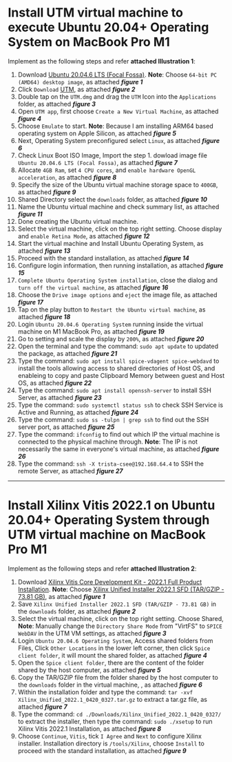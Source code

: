 # Install UTM virtual machine to execute Ubuntu 20.04+ Operating System on MacBook Pro M1

Implement as the following steps and refer **attached Illustration 1**:
1. Download [Ubuntu 20.04.6 LTS (Focal Fossa)](https://releases.ubuntu.com/focal/).
   **Note**: Choose `64-bit PC (AMD64) desktop image`, as attached __*figure 1*__
2. Click `Download` [UTM](https://mac.getutm.app/), as attached __*figure 2*__
3. Double tap on the `UTM.dmg` and drag the `UTM` Icon into the `Applications` folder, as attached __*figure 3*__
4. Open `UTM app`, first choose `Create a New Virtual Machine`, as attached __*figure 4*__
5. Choose `Emulate` to start.
   **Note**: Because I am installing ARM64 based operating system on Apple Silicon, as attached __*figure 5*__
6. Next, Operating System preconfigured select `Linux`, as attached __*figure 6*__
7. Check Linux Boot ISO Image, Import the step 1. dowload image file `Ubuntu 20.04.6 LTS (Focal Fossa)`, as attached __*figure 7*__
8. Allocate `4GB Ram`, set `4 CPU cores`, and `enable hardware OpenGL acceleration`, as attached __*figure 8*__
9. Specify the size of the Ubuntu virtual machine storage space to `400GB`, as attached __*figure 9*__
10. Shared Directory select the `downloads` folder, as attached __*figure 10*__
11. Name the Ubuntu virtual machine and check summary list, as attached __*figure 11*__
12. Done creating the Ubuntu virtual machine. 
13. Select the virtual machine, click on the top right setting.
    Choose display and `enable Retina Mode`, as attached __*figure 12*__
14. Start the virtual machine and Install Ubuntu Operating System, as attached __*figure 13*__
15. Proceed with the standard installation, as attached __*figure 14*__
16. Configure login information, then running installation, as attached __*figure 15*__
17. `Complete Ubuntu Operating System installation`, close the dialog and `turn off the virtual machine`, as attached __*figure 16*__
18. Choose the `Drive image options` and `eject` the image file, as attached __*figure 17*__
19. Tap on the play button to `Restart the Ubuntu virtual machine`, as attached __*figure 18*__
20. Login `Ubuntu 20.04.6 Operating System` running inside the virtual machine on M1 MacBook Pro, as attached __*figure 19*__
21. Go to setting and scale the display by `200%`, as attached __*figure 20*__
22. Open the terminal and type the command: `sudo apt update` to updated the package, as attached __*figure 21*__
23. Type the command: `sudo apt install spice-vdagent spice-webdavd` to install the tools allowing access to shared directories of Host OS, and enableing to copy and paste Clipboard Memory between guest and Host OS, as attached __*figure 22*__
23. Type the command: `sudo apt install openssh-server` to install SSH Server, as attached __*figure 23*__
24. Type the command: `sudo systemctl status ssh` to check SSH Service is Active and Running, as attached __*figure 24*__
25. Type the command: `sudo ss -tulpn | grep ssh` to find out the SSH server port, as attached __*figure 25*__
26. Type the command: `ifconfig` to find out which IP the virtual machine is connected to the physical machine through.
    **Note**: The IP is not necessarily the same in everyone's virtual machine, as attached __*figure 26*__
27. Type the command: `ssh -X trista-csee@192.168.64.4` to SSH the remote Server, as attached __*figure 27*__

---

# Install Xilinx Vitis 2022.1 on Ubuntu 20.04+ Operating System through UTM virtual machine on MacBook Pro M1

Implement as the following steps and refer **attached Illustration 2**:
1. Download [Xilinx Vitis Core Development Kit - 2022.1 Full Product Installation](https://www.xilinx.com/support/download/index.html/content/xilinx/en/downloadNav/vitis/2022-1.html).
   **Note**: Choose [Xilinx Unified Installer 2022.1 SFD (TAR/GZIP - 73.81 GB)](https://www.xilinx.com/member/forms/download/xef.html?filename=Xilinx_Unified_2022.1_0420_0327.tar.gz), as attached __*figure 1*__
2. Save `Xilinx Unified Installer 2022.1 SFD (TAR/GZIP - 73.81 GB)` in the `downloads` folder, as attached __*figure 2*__
3. Select the virtual machine, click on the top right setting. Choose Shared, **Note**: Manually change the `Directory Share Mode` from "VirtFS" to `SPICE WebDAV` in the UTM VM settings, as attached __*figure 3*__
4. Login `Ubuntu 20.04.6 Operating System`, Access shared folders from Files, Click `Other Locations` in the lower left corner, then click `Spice client folder`, it will mount the shared folder, as attached __*figure 4*__ 
5. Open the `Spice client folder`, there are the content of the folder shared by the host computer, as attached __*figure 5*__
6. Copy the TAR/GZIP file from the folder shared by the host computer to the `downloads` folder in the virtual machine, , as attached __*figure 6*__ 
7. Within the installation folder and type the command: `tar -xvf Xilinx_Unified_2022.1_0420_0327.tar.gz` to extract a tar.gz file, as attached __*figure 7*__
8. Type the command: `cd ./Downloads/Xilinx_Unified_2022.1_0420_0327/` to extract the installer, then type the command: `sudo ./xsetup` to run Xilinx Vitis 2022.1 Installation, as attached __*figure 8*__
9. Choose `Continue`, `Vitis`, tick `I Agree` and `Next` to configure Xilinx installer. Installation directory is `/tools/Xilinx`, choose `Install` to proceed with the standard installation, as attached __*figure 9*__
